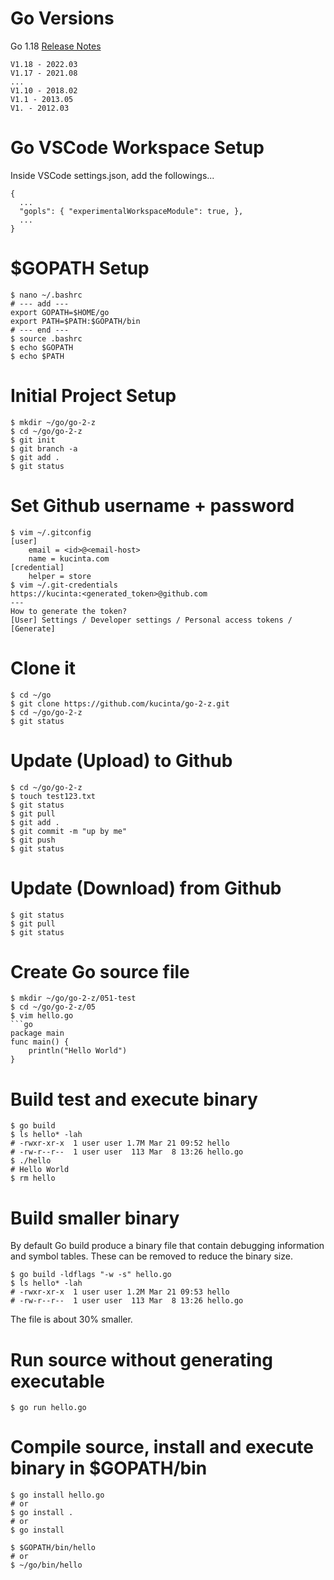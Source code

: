 # Go Versions
Go 1.18 [Release Notes](https://go.dev/doc/go1.18)
```code
V1.18 - 2022.03
V1.17 - 2021.08
...
V1.10 - 2018.02
V1.1 - 2013.05
V1. - 2012.03
```
# Go VSCode Workspace Setup
Inside VSCode settings.json, add the followings...
```code
{
  ...
  "gopls": { "experimentalWorkspaceModule": true, },
  ...
}
```
# $GOPATH Setup
```
$ nano ~/.bashrc
# --- add ---
export GOPATH=$HOME/go
export PATH=$PATH:$GOPATH/bin
# --- end ---
$ source .bashrc
$ echo $GOPATH
$ echo $PATH
```
# Initial Project Setup
```console
$ mkdir ~/go/go-2-z
$ cd ~/go/go-2-z
$ git init
$ git branch -a
$ git add .
$ git status
```
# Set Github username + password
```console
$ vim ~/.gitconfig
[user]
	email = <id>@<email-host>
	name = kucinta.com
[credential]
	helper = store
$ vim ~/.git-credentials
https://kucinta:<generated_token>@github.com
---
How to generate the token?
[User] Settings / Developer settings / Personal access tokens / [Generate]
```
# Clone it
```
$ cd ~/go
$ git clone https://github.com/kucinta/go-2-z.git
$ cd ~/go/go-2-z
$ git status
```
# Update (Upload) to Github
```console
$ cd ~/go/go-2-z
$ touch test123.txt
$ git status
$ git pull
$ git add .
$ git commit -m "up by me"
$ git push
$ git status
```
# Update (Download) from Github
```console
$ git status
$ git pull
$ git status
```
# Create Go source file
```console
$ mkdir ~/go/go-2-z/051-test
$ cd ~/go/go-2-z/05
$ vim hello.go
```go
package main
func main() {
    println("Hello World")
}
```
# Build test and execute binary
```console
$ go build
$ ls hello* -lah
# -rwxr-xr-x  1 user user 1.7M Mar 21 09:52 hello
# -rw-r--r--  1 user user  113 Mar  8 13:26 hello.go
$ ./hello
# Hello World
$ rm hello
```
# Build smaller binary
By default Go build produce a binary file that contain debugging information and symbol tables. These can be removed to reduce the binary size.
```console
$ go build -ldflags "-w -s" hello.go
$ ls hello* -lah
# -rwxr-xr-x  1 user user 1.2M Mar 21 09:53 hello
# -rw-r--r--  1 user user  113 Mar  8 13:26 hello.go
```
The file is about 30% smaller.
# Run source without generating executable
```console
$ go run hello.go
```
# Compile source, install and execute binary in $GOPATH/bin
```console
$ go install hello.go
# or
$ go install .
# or
$ go install

$ $GOPATH/bin/hello
# or
$ ~/go/bin/hello
```
